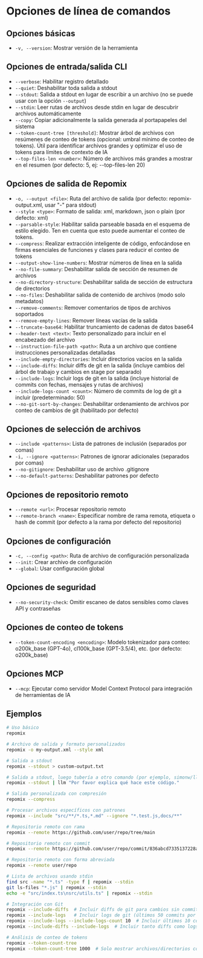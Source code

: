 # Opciones de línea de comandos

## Opciones básicas
- `-v, --version`: Mostrar versión de la herramienta

## Opciones de entrada/salida CLI
- `--verbose`: Habilitar registro detallado
- `--quiet`: Deshabilitar toda salida a stdout
- `--stdout`: Salida a stdout en lugar de escribir a un archivo (no se puede usar con la opción `--output`)
- `--stdin`: Leer rutas de archivos desde stdin en lugar de descubrir archivos automáticamente
- `--copy`: Copiar adicionalmente la salida generada al portapapeles del sistema
- `--token-count-tree [threshold]`: Mostrar árbol de archivos con resúmenes de conteo de tokens (opcional: umbral mínimo de conteo de tokens). Útil para identificar archivos grandes y optimizar el uso de tokens para límites de contexto de IA
- `--top-files-len <number>`: Número de archivos más grandes a mostrar en el resumen (por defecto: 5, ej: --top-files-len 20)

## Opciones de salida de Repomix
- `-o, --output <file>`: Ruta del archivo de salida (por defecto: repomix-output.xml, usar "-" para stdout)
- `--style <type>`: Formato de salida: xml, markdown, json o plain (por defecto: xml)
- `--parsable-style`: Habilitar salida parseable basada en el esquema de estilo elegido. Ten en cuenta que esto puede aumentar el conteo de tokens.
- `--compress`: Realizar extracción inteligente de código, enfocándose en firmas esenciales de funciones y clases para reducir el conteo de tokens
- `--output-show-line-numbers`: Mostrar números de línea en la salida
- `--no-file-summary`: Deshabilitar salida de sección de resumen de archivos
- `--no-directory-structure`: Deshabilitar salida de sección de estructura de directorios
- `--no-files`: Deshabilitar salida de contenido de archivos (modo solo metadatos)
- `--remove-comments`: Remover comentarios de tipos de archivos soportados
- `--remove-empty-lines`: Remover líneas vacías de la salida
- `--truncate-base64`: Habilitar truncamiento de cadenas de datos base64
- `--header-text <text>`: Texto personalizado para incluir en el encabezado del archivo
- `--instruction-file-path <path>`: Ruta a un archivo que contiene instrucciones personalizadas detalladas
- `--include-empty-directories`: Incluir directorios vacíos en la salida
- `--include-diffs`: Incluir diffs de git en la salida (incluye cambios del árbol de trabajo y cambios en stage por separado)
- `--include-logs`: Incluir logs de git en la salida (incluye historial de commits con fechas, mensajes y rutas de archivos)
- `--include-logs-count <count>`: Número de commits de log de git a incluir (predeterminado: 50)
- `--no-git-sort-by-changes`: Deshabilitar ordenamiento de archivos por conteo de cambios de git (habilitado por defecto)

## Opciones de selección de archivos
- `--include <patterns>`: Lista de patrones de inclusión (separados por comas)
- `-i, --ignore <patterns>`: Patrones de ignorar adicionales (separados por comas)
- `--no-gitignore`: Deshabilitar uso de archivo .gitignore
- `--no-default-patterns`: Deshabilitar patrones por defecto

## Opciones de repositorio remoto
- `--remote <url>`: Procesar repositorio remoto
- `--remote-branch <name>`: Especificar nombre de rama remota, etiqueta o hash de commit (por defecto a la rama por defecto del repositorio)

## Opciones de configuración
- `-c, --config <path>`: Ruta de archivo de configuración personalizada
- `--init`: Crear archivo de configuración
- `--global`: Usar configuración global

## Opciones de seguridad
- `--no-security-check`: Omitir escaneo de datos sensibles como claves API y contraseñas

## Opciones de conteo de tokens
- `--token-count-encoding <encoding>`: Modelo tokenizador para conteo: o200k_base (GPT-4o), cl100k_base (GPT-3.5/4), etc. (por defecto: o200k_base)

## Opciones MCP
- `--mcp`: Ejecutar como servidor Model Context Protocol para integración de herramientas de IA

## Ejemplos

```bash
# Uso básico
repomix

# Archivo de salida y formato personalizados
repomix -o my-output.xml --style xml

# Salida a stdout
repomix --stdout > custom-output.txt

# Salida a stdout, luego tubería a otro comando (por ejemplo, simonw/llm)
repomix --stdout | llm "Por favor explica qué hace este código."

# Salida personalizada con compresión
repomix --compress

# Procesar archivos específicos con patrones
repomix --include "src/**/*.ts,*.md" --ignore "*.test.js,docs/**"

# Repositorio remoto con rama
repomix --remote https://github.com/user/repo/tree/main

# Repositorio remoto con commit
repomix --remote https://github.com/user/repo/commit/836abcd7335137228ad77feb28655d85712680f1

# Repositorio remoto con forma abreviada
repomix --remote user/repo

# Lista de archivos usando stdin
find src -name "*.ts" -type f | repomix --stdin
git ls-files "*.js" | repomix --stdin
echo -e "src/index.ts\nsrc/utils.ts" | repomix --stdin

# Integración con Git
repomix --include-diffs  # Incluir diffs de git para cambios sin commit
repomix --include-logs   # Incluir logs de git (últimos 50 commits por defecto)
repomix --include-logs --include-logs-count 10  # Incluir últimos 10 commits
repomix --include-diffs --include-logs  # Incluir tanto diffs como logs

# Análisis de conteo de tokens
repomix --token-count-tree
repomix --token-count-tree 1000  # Solo mostrar archivos/directorios con 1000+ tokens
```

